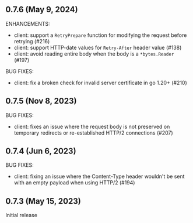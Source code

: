 ## 0.7.6 (May 9, 2024)

ENHANCEMENTS:

- client: support a `RetryPrepare` function for modifying the request before retrying (#216)
- client: support HTTP-date values for `Retry-After` header value (#138)
- client: avoid reading entire body when the body is a `*bytes.Reader` (#197)

BUG FIXES:

- client: fix a broken check for invalid server certificate in go 1.20+ (#210)

## 0.7.5 (Nov 8, 2023)

BUG FIXES:

- client: fixes an issue where the request body is not preserved on temporary redirects or re-established HTTP/2 connections (#207)

## 0.7.4 (Jun 6, 2023)

BUG FIXES:

- client: fixing an issue where the Content-Type header wouldn't be sent with an empty payload when using HTTP/2 (#194)

## 0.7.3 (May 15, 2023)

Initial release
